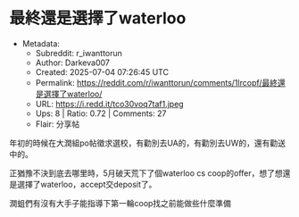 # 最終還是選擇了waterloo

- Metadata:
  - Subreddit: r_iwanttorun
  - Author: Darkeva007
  - Created: 2025-07-04 07:26:45 UTC
  - Permalink: https://reddit.com/r/iwanttorun/comments/1lrcopf/最終還是選擇了waterloo/
  - URL: https://i.redd.it/tco30voq7taf1.jpeg
  - Ups: 8 | Ratio: 0.72 | Comments: 27
  - Flair: 分享帖


年初的時候在大潤組po帖徵求選校，有勸別去UA的，有勸別去UW的，還有勸送中的。

正猶豫不決到底去哪里時，5月破天荒下了個waterloo cs
coop的offer，想了想還是選擇了waterloo，accept交deposit了。

潤蛆們有沒有大手子能指導下第一輪coop找之前能做些什麼準備

